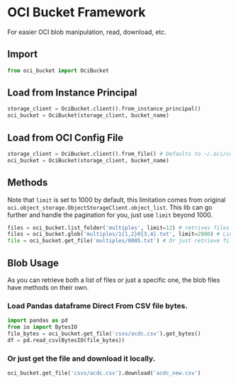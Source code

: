 # OCI Bucket Framework 

For easier OCI blob manipulation, read, download, etc.

## Import
```python
from oci_bucket import OciBucket
```

## Load from Instance Principal
```python
storage_client = OciBucket.client().from_instance_principal()
oci_bucket = OciBucket(storage_client, bucket_name)
```

## Load from OCI Config File 
```python
storage_client = OciBucket.client().from_file() # Defaults to ~/.oci/config
oci_bucket = OciBucket(storage_client, bucket_name)
```

## Methods 
Note that `limit` is set to 1000 by default, this limitation comes from original `oci.object_storage.ObjectStorageClient.object_list`.
This lib can go further and handle the pagination for you, just use `limit` beyond 1000.

```python
files = oci_bucket.list_folder('multiples', limit=12) # retrives files from directory
files = oci_bucket.glob('multiples/1{1,2}0{3,4}.txt', limit=2000) # Linux ls pattern can be used for blob filtering.
file = oci_bucket.get_file('multiples/0005.txt') # Or just retrieve files direct
```

## Blob Usage
As you can retrieve both a list of files or just a specific one, the blob files have methods on their own.

### Load Pandas dataframe Direct From CSV file bytes.
```python
import pandas as pd
from io import BytesIO
file_bytes = oci_bucket.get_file('csvs/acdc.csv').get_bytes()
df = pd.read_csv(BytesIO(file_bytes))
```
### Or just get the file and download it locally.
```python
oci_bucket.get_file('csvs/acdc.csv').download('acdc_new.csv')
```
